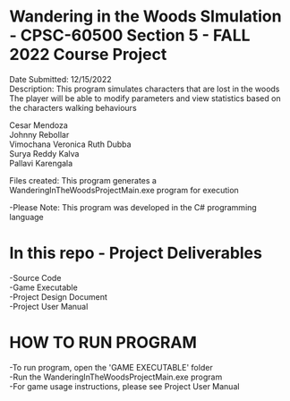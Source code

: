 # Wandering in the Woods SImulation - CPSC-60500 Section 5 - FALL 2022 Course Project
Date Submitted: 12/15/2022<br/>
Description: This program simulates characters that are lost in the woods<br/>
The player will be able to modify parameters and view statistics based on the characters walking behaviours<br/>

Cesar Mendoza  <br/>
Johnny Rebollar <br/>
Vimochana Veronica Ruth Dubba <br/>
Surya Reddy Kalva <br/>
Pallavi Karengala <br/>

Files created: This program generates a WanderingInTheWoodsProjectMain.exe program for execution<br/>

-Please Note: This program was developed in the C# programming language<br/>

# In this repo - Project Deliverables
-Source Code<br/>
-Game Executable<br/>
-Project Design Document<br/>
-Project User Manual<br/>

# HOW TO RUN PROGRAM

-To run program, open the 'GAME EXECUTABLE' folder<br/>
-Run the WanderingInTheWoodsProjectMain.exe program<br/>
-For game usage instructions, please see Project User Manual<br/>



 
